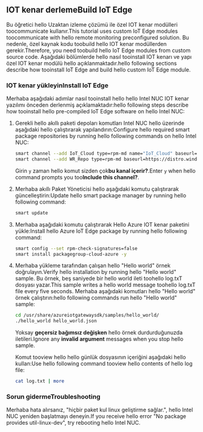 ## <a name="build-iot-edge"></a><span data-ttu-id="3d050-101">IOT kenar derleme</span><span class="sxs-lookup"><span data-stu-id="3d050-101">Build IoT Edge</span></span>

<span data-ttu-id="3d050-102">Bu öğretici hello Uzaktan izleme çözümü ile özel IOT kenar modülleri toocommunicate kullanır.</span><span class="sxs-lookup"><span data-stu-id="3d050-102">This tutorial uses custom IoT Edge modules toocommunicate with hello remote monitoring preconfigured solution.</span></span> <span data-ttu-id="3d050-103">Bu nedenle, özel kaynak kodu toobuild hello IOT kenar modüllerden gerekir.</span><span class="sxs-lookup"><span data-stu-id="3d050-103">Therefore, you need toobuild hello IoT Edge modules from custom source code.</span></span> <span data-ttu-id="3d050-104">Aşağıdaki bölümlerde hello nasıl tooinstall IOT kenarı ve yapı özel IOT kenar modülü hello açıklanmaktadır.</span><span class="sxs-lookup"><span data-stu-id="3d050-104">hello following sections describe how tooinstall IoT Edge and build hello custom IoT Edge module.</span></span>

### <a name="install-iot-edge"></a><span data-ttu-id="3d050-105">IOT kenar yükleyin</span><span class="sxs-lookup"><span data-stu-id="3d050-105">Install IoT Edge</span></span>

<span data-ttu-id="3d050-106">Merhaba aşağıdaki adımlar nasıl tooinstall hello hello Intel NUC IOT kenar yazılımı önceden derlenmiş açıklamaktadır:</span><span class="sxs-lookup"><span data-stu-id="3d050-106">hello following steps describe how tooinstall hello pre-compiled IoT Edge software on hello Intel NUC:</span></span>

1. <span data-ttu-id="3d050-107">Gerekli hello akıllı paketi depoları komutları Intel NUC hello üzerinde aşağıdaki hello çalıştırarak yapılandırın:</span><span class="sxs-lookup"><span data-stu-id="3d050-107">Configure hello required smart package repositories by running hello following commands on hello Intel NUC:</span></span>

    ```bash
    smart channel --add IoT_Cloud type=rpm-md name="IoT_Cloud" baseurl=http://iotdk.intel.com/repos/iot-cloud/wrlinux7/rcpl13/ -y
    smart channel --add WR_Repo type=rpm-md baseurl=https://distro.windriver.com/release/idp-3-xt/public_feeds/WR-IDP-3-XT-Intel-Baytrail-public-repo/RCPL13/corei7_64/
    ```

    <span data-ttu-id="3d050-108">Girin `y` zaman hello komut sizden çok**bu kanal içerir?**.</span><span class="sxs-lookup"><span data-stu-id="3d050-108">Enter `y` when hello command prompts you too**Include this channel?**.</span></span>

1. <span data-ttu-id="3d050-109">Merhaba akıllı Paket Yöneticisi hello aşağıdaki komutu çalıştırarak güncelleştirin:</span><span class="sxs-lookup"><span data-stu-id="3d050-109">Update hello smart package manager by running hello following command:</span></span>

    ```bash
    smart update
    ```

1. <span data-ttu-id="3d050-110">Merhaba aşağıdaki komutu çalıştırarak Hello Azure IOT kenar paketini yükle:</span><span class="sxs-lookup"><span data-stu-id="3d050-110">Install hello Azure IoT Edge package by running hello following command:</span></span>

    ```bash
    smart config --set rpm-check-signatures=false
    smart install packagegroup-cloud-azure -y
    ```

1. <span data-ttu-id="3d050-111">Merhaba yükleme tarafından çalışan hello "Hello world" örnek doğrulayın.</span><span class="sxs-lookup"><span data-stu-id="3d050-111">Verify hello installation by running hello "Hello world" sample.</span></span> <span data-ttu-id="3d050-112">Bu örnek, beş saniyede bir hello world ileti toohello log.txT dosyası yazar.</span><span class="sxs-lookup"><span data-stu-id="3d050-112">This sample writes a hello world message toohello log.txT file every five seconds.</span></span> <span data-ttu-id="3d050-113">Merhaba aşağıdaki komutları hello "Hello world" örnek çalıştırın:</span><span class="sxs-lookup"><span data-stu-id="3d050-113">hello following commands run hello "Hello world" sample:</span></span>

    ```bash
    cd /usr/share/azureiotgatewaysdk/samples/hello_world/
    ./hello_world hello_world.json
    ```

    <span data-ttu-id="3d050-114">Yoksay **geçersiz bağımsız değişken** hello örnek durdurduğunuzda iletileri.</span><span class="sxs-lookup"><span data-stu-id="3d050-114">Ignore any **invalid argument** messages when you stop hello sample.</span></span>

    <span data-ttu-id="3d050-115">Komut tooview hello hello günlük dosyasının içeriğini aşağıdaki hello kullan:</span><span class="sxs-lookup"><span data-stu-id="3d050-115">Use hello following command tooview hello contents of hello log file:</span></span>

    ```bash
    cat log.txt | more
    ```

### <a name="troubleshooting"></a><span data-ttu-id="3d050-116">Sorun giderme</span><span class="sxs-lookup"><span data-stu-id="3d050-116">Troubleshooting</span></span>

<span data-ttu-id="3d050-117">Merhaba hata alırsanız, "hiçbir paket kul linux geliştirme sağlar.", hello Intel NUC yeniden başlatmayı deneyin.</span><span class="sxs-lookup"><span data-stu-id="3d050-117">If you receive hello error "No package provides util-linux-dev", try rebooting hello Intel NUC.</span></span>
